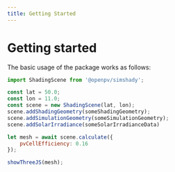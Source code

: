 ```yaml
---
title: Getting Started
---
```

# Getting started


The basic usage of the package works as follows:

```javascript
import ShadingScene from '@openpv/simshady';

const lat = 50.0;
const lon = 11.0;
const scene = new ShadingScene(lat, lon);
scene.addShadingGeometry(someShadingGeometry);
scene.addSimulationGeometry(someSimulationGeometry);
scene.addSolarIrradiance(someSolarIrradianceData)

let mesh = await scene.calculate({
    pvCellEfficiency: 0.16
});

showThreeJS(mesh);
```

